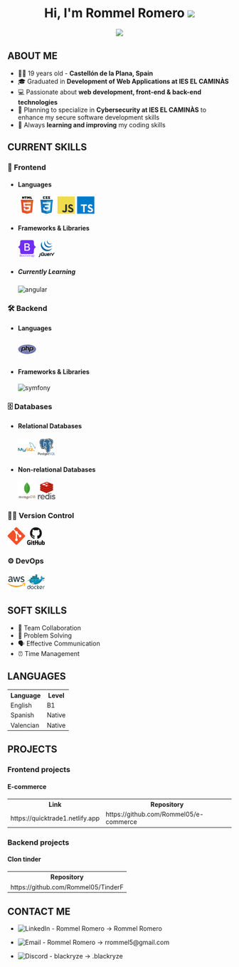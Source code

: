 <h1 align="center"><b>Hi, I'm Rommel Romero </b>
  <img src="https://media.giphy.com/media/hvRJCLFzcasrR4ia7z/giphy.gif" width="35">
</h1>

<p align="center">
  <a href="https://github.com/DenverCoder1/readme-typing-svg">
    <img src="https://readme-typing-svg.herokuapp.com?font=Time+New+Roman&color=%23C8BE25&size=25&center=true&vCenter=true&width=600&height=100&lines=Web+Developer;Frontend+Developer;Backend+Developer;">
  </a>
</p>

<div>  
  <h2>ABOUT ME</h2>
  
  <ul>
    <li>🧑‍💻 19 years old - <b>Castellón de la Plana, Spain</b></li>
    <li>🎓 Graduated in <b>Development of Web Applications at IES EL CAMINÀS</b></li>
    <li>💻 Passionate about <b>web development, front-end & back-end technologies</b></li>
    <li>🔐 Planning to specialize in <b>Cybersecurity at IES EL CAMINÀS</b> to enhance my secure software development skills</li>
    <li>🚀 Always <b>learning and improving</b> my coding skills</li>
  </ul>

  <h2>CURRENT SKILLS</h2>

  <h3>🎨 Frontend</h3>
  <ul>
    <li>
      <h4>Languages</h4>
      <p>
        <img src="https://raw.githubusercontent.com/devicons/devicon/master/icons/html5/html5-original-wordmark.svg" alt="html5" width="40" height="40"/>
        <img src="https://raw.githubusercontent.com/devicons/devicon/master/icons/css3/css3-original-wordmark.svg" alt="css3" width="40" height="40"/>
        <img src="https://raw.githubusercontent.com/devicons/devicon/master/icons/javascript/javascript-original.svg" alt="javascript" width="40" height="40"/>
        <img src="https://raw.githubusercontent.com/devicons/devicon/master/icons/typescript/typescript-original.svg" alt="typescript" width="40" height="40"/>
      </p>
    </li>
    <li>
      <h4>Frameworks & Libraries</h4>
      <p>
        <img src="https://raw.githubusercontent.com/devicons/devicon/master/icons/bootstrap/bootstrap-plain-wordmark.svg" alt="bootstrap" width="40" height="40"/>
        <img src="https://raw.githubusercontent.com/devicons/devicon/master/icons/jquery/jquery-original-wordmark.svg" alt="jquery" width="40" height="40"/>
      </p>
    </li>
    <li>
      <h5>Currently Learning</h5>
      <p>
        <img src="https://angular.io/assets/images/logos/angular/react.svg" alt="angular" width="40" height="40"/>
      </p>
    </li>
  </ul>
  
  <h3>🛠 Backend</h3>
  <ul>
    <li>
      <h4>Languages</h4>
      <p>
        <img src="https://raw.githubusercontent.com/devicons/devicon/master/icons/php/php-original.svg" alt="php" width="40" height="40"/>
      </p>
    </li>
    <li>
      <h4>Frameworks & Libraries</h4>
      <p>
        <img src="https://symfony.com/logos/symfony_black_03.svg" alt="symfony" width="40" height="40"/>
      </p>
    </li>
  </ul>
  
  <h3>🗄️ Databases</h3>
  <ul>
    <li>
      <h4>Relational Databases</h4>
      <p>
        <img src="https://raw.githubusercontent.com/devicons/devicon/master/icons/mysql/mysql-original-wordmark.svg" alt="mysql" width="40" height="40"/>
        <img src="https://raw.githubusercontent.com/devicons/devicon/master/icons/postgresql/postgresql-original-wordmark.svg" alt="postgresql" width="40" height="40"/>  
      </p>
    </li>
    <li>
      <h4>Non-relational Databases</h4>
      <p>
        <img src="https://raw.githubusercontent.com/devicons/devicon/master/icons/mongodb/mongodb-original-wordmark.svg" alt="mongodb" width="40" height="40"/>
        <img src="https://raw.githubusercontent.com/devicons/devicon/master/icons/redis/redis-original-wordmark.svg" alt="redis" width="40" height="40"/>
      </p>
    </li>
  </ul>
  
  <h3>🧑‍💻 Version Control</h3>
  <p>
    <img src="https://raw.githubusercontent.com/devicons/devicon/master/icons/git/git-original.svg" alt="git" width="40" height="40"/>
    <img src="https://raw.githubusercontent.com/devicons/devicon/master/icons/github/github-original-wordmark.svg" alt="github" width="40" height="40"/>
  </p>

  <h3>⚙️ DevOps</h3>
  <p>
    <img src="https://raw.githubusercontent.com/devicons/devicon/master/icons/amazonwebservices/amazonwebservices-original-wordmark.svg" alt="aws" width="40" height="40"/>
    <img src="https://raw.githubusercontent.com/devicons/devicon/master/icons/docker/docker-original-wordmark.svg" alt="docker" width="40" height="40"/>
  </p>

  <h2>SOFT SKILLS</h2>
  <ul>
    <li>🤝 Team Collaboration</li>
    <li>🧩 Problem Solving</li>
    <li>🗣️ Effective Communication</li>
    <li>⏰ Time Management</li>
  </ul>

  <h2>LANGUAGES</h2>
  <table>
    <tr>
      <th>Language</th>
      <th>Level</th>
    </tr>
    <tr>
      <td>English</td>
      <td>B1</td>
    </tr>
    <tr>
      <td>Spanish</td>
      <td>Native</td>
    </tr>
    <tr>
      <td>Valencian</td>
      <td>Native</td>
    </tr>
  </table>

  <h2>PROJECTS</h2>
    <h3>Frontend projects</h3>
      <div>
        <h4>E-commerce</h4>
        <table>
          <tr>
            <th>Link</th>
            <th>Repository</th>
          </tr>
          <tr>
            <td>https://quicktrade1.netlify.app</td>
            <td>https://github.com/Rommel05/e-commerce</td>
          </tr>
        </table>
      </div>
      <h3>Backend projects</h3>
      <div>
        <h4>Clon tinder</h4>
        <table>
          <tr>
            <th>Repository</th>
          </tr>
          <tr>
            <td>https://github.com/Rommel05/TinderF</td>
          </tr>
        </table>
      </div>

  <h2>CONTACT ME</h2>
  <ul>
    <li>
      <p>
        <img src="https://raw.githubusercontent.com/rahuldkjain/github-profile-readme-generator/master/src/images/icons/Social/linked-in-alt.svg" alt="LinkedIn - Rommel Romero" height="30" width="40" /> -> Rommel Romero
      </p>
    </li>
    <li>
      <p>
        <img src="https://www.svgrepo.com/show/303161/gmail-icon-logo.svg" alt="Email - Rommel Romero" height="30" width="40" /> -> rrommel5@gmail.com
      </p>
    </li>
    <li>
      <p>
        <img src="https://raw.githubusercontent.com/rahuldkjain/github-profile-readme-generator/master/src/images/icons/Social/discord.svg" alt="Discord - blackryze" height="30" width="40" /> -> .blackryze
      </p>
    </li>
  </ul>
</div>
